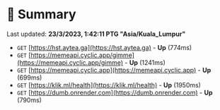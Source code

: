 # 📖 Summary
Last updated: **23/3/2023, 1:42:11 PTG "Asia/Kuala_Lumpur"**

- `GET` [https://hst.aytea.ga](https://hst.aytea.ga) - **Up** (774ms)
- `GET` [https://memeapi.cyclic.app/gimme](https://memeapi.cyclic.app/gimme) - **Up** (1241ms)
- `GET` [https://memeapi.cyclic.app](https://memeapi.cyclic.app) - **Up** (699ms)
- `GET` [https://klik.ml/health](https://klik.ml/health) - **Up** (1950ms)
- `GET` [https://dumb.onrender.com](https://dumb.onrender.com) - **Up** (790ms)
